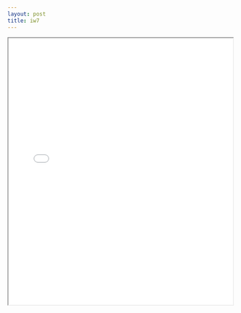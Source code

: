 ```yaml
---
layout: post
title: iw7
---
```


<div class="pdf-container">
<iframe src="/ea/assets/pdfs/iw7.pdf" height="600" width="100%" allowFullScreen="true"></iframe>
</div>


